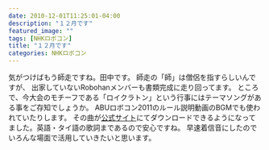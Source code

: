 ```yaml
---
date: 2010-12-01T11:25:01-04:00
description: "１２月です"
featured_image: ""
tags: [NHKロボコン]
title: "１２月です"
categories: NHKロボコン
---
```


気がつけばもう師走ですね。田中です。
師走の「師」は僧侶を指すらしいんですが、
出家していないRobohanメンバーも書類完成に走り回ってます。
ところで、今大会のモチーフである「ロイクラトン」という行事にはテーマソングがある事をご存知でしょうか。
ABUロボコン2011のルール説明動画のBGMでも使われていたりします。
その曲が<a href="http://www.aburobocon2011.com/index.php?option=com_content&view=article&id=81&Itemid=87&lang=en" target="_blank">公式サイト</a>にてダウンロードできるようになってました。英語・タイ語の歌詞まであるので安心ですね。
早速着信音にしたのでいろんな場面で活用していきたいと思います。
